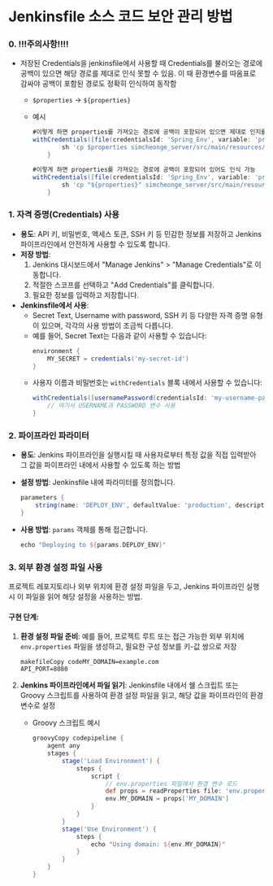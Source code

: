 # Jenkinsfile 소스 코드 보안 관리 방법

### 0. !!!주의사항!!!!

- 저장된 Credentials을 jenkinsfile에서 사용할 때 Credentials를 불러오는 경로에 공백이 있으면 해당 경로를 제대로 인식 못할 수 있음. 이 때 환경변수를 따옴표로 감싸야 공백이 포함된 경로도 정확히 인식하여 동작함

  - `$properties` -> `${properties}`

  - 예시
    ```groovy
    #이렇게 하면 properties를 가져오는 경로에 공백이 포함되어 있으면 제대로 인지를 못함
    withCredentials([file(credentialsId: 'Spring_Env', variable: 'properties')]) {
            sh 'cp $properties simcheonge_server/src/main/resources/application-env.properties'
        }
    
    #이렇게 하면 properties를 가져오는 경로에 공백이 포함되어 있어도 인식 가능
    withCredentials([file(credentialsId: 'Spring_Env', variable: 'properties')]) {
            sh 'cp "${properties}" simcheonge_server/src/main/resources/application-env.properties'
        }
    
    ```

    

### 1. 자격 증명(Credentials) 사용

- **용도**: API 키, 비밀번호, 액세스 토큰, SSH 키 등 민감한 정보를 저장하고 Jenkins 파이프라인에서 안전하게 사용할 수 있도록 합니다.
- **저장 방법**:
  1. Jenkins 대시보드에서 "Manage Jenkins" > "Manage Credentials"로 이동합니다.
  2. 적절한 스코프를 선택하고 "Add Credentials"를 클릭합니다.
  3. 필요한 정보를 입력하고 저장합니다.
- **Jenkinsfile에서 사용**:
  - Secret Text, Username with password, SSH 키 등 다양한 자격 증명 유형이 있으며, 각각의 사용 방법이 조금씩 다릅니다.
  - 예를 들어, Secret Text는 다음과 같이 사용할 수 있습니다:
    ```groovy
    environment {
        MY_SECRET = credentials('my-secret-id')
    }
    ```
  - 사용자 이름과 비밀번호는 `withCredentials` 블록 내에서 사용할 수 있습니다:
    ```groovy
    withCredentials([usernamePassword(credentialsId: 'my-username-password-id', usernameVariable: 'USERNAME', passwordVariable: 'PASSWORD')]) {
        // 여기서 USERNAME과 PASSWORD 변수 사용
    }
    ```



### 2. 파이프라인 파라미터

- **용도**: Jenkins 파이프라인을 실행시킬 때 사용자로부터 특정 값을 직접 입력받아 그 값을 파이프라인 내에서 사용할 수 있도록 하는 방법
- **설정 방법**: Jenkinsfile 내에 파라미터를 정의합니다.
  
  ```groovy
  parameters {
      string(name: 'DEPLOY_ENV', defaultValue: 'production', description: 'Deployment environment')
  }
  ```
- **사용 방법**: `params` 객체를 통해 접근합니다.
  ```groovy
  echo "Deploying to ${params.DEPLOY_ENV}"
  ```



### 3. 외부 환경 설정 파일 사용

프로젝트 레포지토리나 외부 위치에 환경 설정 파일을 두고, Jenkins 파이프라인 실행 시 이 파일을 읽어 해당 설정을 사용하는 방법.

#### 구현 단계:

1. **환경 설정 파일 준비**: 예를 들어, 프로젝트 루트 또는 접근 가능한 외부 위치에 `env.properties` 파일을 생성하고, 필요한 구성 정보를 키-값 쌍으로 저장

   ```
   makefileCopy codeMY_DOMAIN=example.com
   API_PORT=8080
   ```

2. **Jenkins 파이프라인에서 파일 읽기**: Jenkinsfile 내에서 쉘 스크립트 또는 Groovy 스크립트를 사용하여 환경 설정 파일을 읽고, 해당 값을 파이프라인의 환경 변수로 설정

   - Groovy 스크립트 예시

     ```groovy
     groovyCopy codepipeline {
         agent any
         stages {
             stage('Load Environment') {
                 steps {
                     script {
                         // env.properties 파일에서 환경 변수 로드
                         def props = readProperties file: 'env.properties'
                         env.MY_DOMAIN = props['MY_DOMAIN']
                     }
                 }
             }
             stage('Use Environment') {
                 steps {
                     echo "Using domain: ${env.MY_DOMAIN}"
                 }
             }
         }
     }
     ```